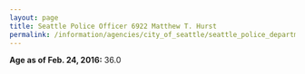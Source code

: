 ```yaml
---
layout: page
title: Seattle Police Officer 6922 Matthew T. Hurst
permalink: /information/agencies/city_of_seattle/seattle_police_department/copbook/6922/
---
```


**Age as of Feb. 24, 2016:** 36.0
